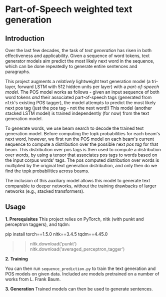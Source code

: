# Part-of-Speech weighted text generation

## Introduction

Over the last few decades, the task of _text generation_ has risen in both effectiveness and applicability. Given a sequence of word tokens, text generator models aim predict the most likely next word in the sequence, which can be done repeatedly to generate entire sentences and paragraphs. 

This project augments a _relatively_ lightweight text generation model (a tri-layer, forward LSTM with 512 hidden units per layer) with a _part-of-speech model_. The POS model works as follows - given an input sequence of both word tokens _and_ their associated part-of-speech tags (generated from `nltk`'s existing POS tagger), the model attempts to predict the most likely next pos tag (just the pos tag - not the next word!) This model (another stacked LSTM model) is trained independently (for now) from the text generation model.

To generate words, we use beam search to decode the trained text generation model. Before computing the topk probabilities for each beam's next word, however, we first run the POS model on each beam's current sequence to compute a distribution over the possible next _pos tag_ for that beam. This distribution over pos tags is then used to compute a distribution over _words_, by using a tensor that associates pos tags to words based on the input corpus words' tags. The pos computed distribution over words is multiplied by the original text generation distribution, and only then do we find the topk probabilities across beams. 

The inclusion of this auxiliary model allows this model to generate text comparable to deeper networks, without the training drawbacks of larger networks (e.g., stacked transformers).

## Usage

**1. Prerequisites**
This project relies on PyTorch, nltk (with punkt and perceptron taggers), and tqdm:

  pip install torch==1.5.0 nltk==3.4.5 tqdm==4.45.0

  >> nltk.download('punkt')
  >> nltk.download('averaged_perceptron_tagger')

**2. Training**

You can then run `sequence_prediction.py` to train the text generation and POS models on given data. Included are models pretrained on a number of works from L. Frank Baum.

**3. Generation**
Trained models can then be used to generate sentences.



